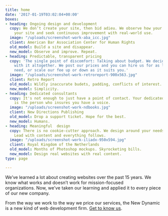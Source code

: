 ```yaml
---
title: home
date: '2017-01-19T03:02:04+00:00'
boxes:
- heading: Ongoing design and development
  copy: We don’t create your site, then bid adieu. We observe how your audience uses
    your site and seek continuous improvement with real-world use.
  image: "/uploads/screenshot-work-aba_icc.jpg"
  client: American Bar Association Center for Human Rights
  old_model: Build a site and disappear.
  new_model: Observe and improve. Repeat.
- heading: Predictable, transparent pricing
  copy: 'The single point of discomfort: Talking about budget. We decided to do away
    with it altogether. We post our prices and you can hire us for as long as you
    need, or scale our fee up or down as it suits you.'
  image: "/uploads/screenshot-work-retroreport-900x563.jpg"
  client: Retro Report
  old_model: Wildly inaccurate budets, padding, conflicts of interest.
  new_model: Simplicity.
- heading: Dedicated consultants
  copy: It's not enough to just have a point of contact. Your dedicated consultant
    is the person who insures you have a voice.
  image: "/uploads/screenshot-work-ndbooks.jpg"
  client: New Directions Publishing
  old_model: Drop a support ticket. Hope for the best.
  new_model: Humans.
- heading: Meaningful  design
  copy: There is no cookie-cutter approach. We design around your needs and your content.
    Lead with content and everything follows.
  image: "/uploads/screenshot-work-iliadx-950x594.jpg"
  client: Royal Kingdom of the Netherlands
  old_model: Months of Photoshop mockups. Skyrocketing bills.
  new_model: Design real websites with real content.
type: page

---
```

We’ve learned a lot about creating websites over the past 15 years. <span style="letter-spacing: 0.01em;">We know what works and doesn’t work for mission-focused organizations. </span><span style="letter-spacing: 0.01em;">Now, we’ve taken our learning and applied it to every piece of our new company.</span>

From the way we work to the way we price our services, <span style="letter-spacing: 0.01em;">the New Dynamic is a new kind of web development firm. [Get to know us](mailto:welcome@thenewdynamic.com).</span>